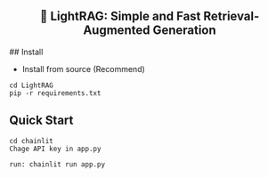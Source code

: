<center><h2>🚀 LightRAG: Simple and Fast Retrieval-Augmented Generation</h2></center>
## Install

* Install from source (Recommend)

```
cd LightRAG
pip -r requirements.txt
```
## Quick Start
```
cd chainlit
Chage API key in app.py

run: chainlit run app.py
```
